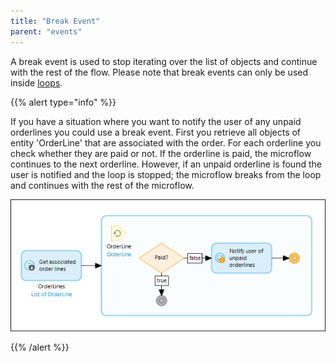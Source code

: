 ```yaml
---
title: "Break Event"
parent: "events"
---
```



A break event is used to stop iterating over the list of objects and continue with the rest of the flow. Please note that break events can only be used inside [loops](loop).

{{% alert type="info" %}}

If you have a situation where you want to notify the user of any unpaid orderlines you could use a break event. First you retrieve all objects of entity 'OrderLine' that are associated with the order. For each orderline you check whether they are paid or not. If the orderline is paid, the microflow continues to the next orderline. However, if an unpaid orderline is found the user is notified and the loop is stopped; the microflow breaks from the loop and continues with the rest of the microflow.

![](attachments/819203/917951.png)

{{% /alert %}}
